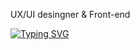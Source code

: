 UX/UI desingner & Front-end

<a href="https://git.io/typing-svg"><img src="https://readme-typing-svg.demolab.com?font=Fira+Code&weight=600&size=25&letterSpacing=&pause=1000&center=%EA%B1%B0%EC%A7%93&vCenter=%EA%B1%B0%EC%A7%93&repeat=%EC%A7%84%EC%8B%A4&random=%EA%B1%B0%EC%A7%93&width=435&lines=Hi;My+Name+is+taeseong+An;My+job+is+front-end." alt="Typing SVG" /></a>
